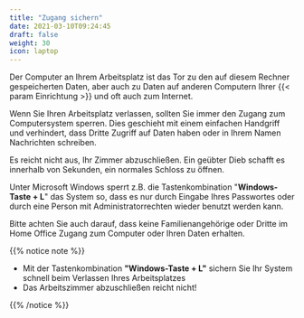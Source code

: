```yaml
---
title: "Zugang sichern"
date: 2021-03-10T09:24:45
draft: false
weight: 30
icon: laptop
---
```

Der Computer an Ihrem Arbeitsplatz ist das Tor zu den auf diesem Rechner gespeicherten Daten, aber auch zu Daten auf anderen Computern Ihrer {{< param Einrichtung >}} und oft auch zum Internet.

Wenn Sie Ihren Arbeitsplatz verlassen, sollten Sie immer den Zugang zum Computersystem sperren. Dies geschieht mit einem einfachen Handgriff und verhindert, dass Dritte Zugriff auf Daten haben oder in Ihrem Namen Nachrichten schreiben.

Es reicht nicht aus, Ihr Zimmer abzuschließen. Ein geübter Dieb schafft es innerhalb von Sekunden, ein normales Schloss zu öffnen.

Unter Microsoft Windows sperrt z.B. die Tastenkombination "**Windows-Taste + L**" das System so, dass es nur durch Eingabe Ihres Passwortes oder durch eine Person mit Administratorrechten wieder benutzt werden kann.

Bitte achten Sie auch darauf, dass keine Familienangehörige oder Dritte im Home Office Zugang zum Computer oder Ihren Daten erhalten.

{{% notice note %}}

- Mit der Tastenkombination **"Windows-Taste + L"** sichern Sie Ihr System schnell beim Verlassen Ihres Arbeitsplatzes
- Das Arbeitszimmer abzuschließen reicht nicht!

{{% /notice %}}